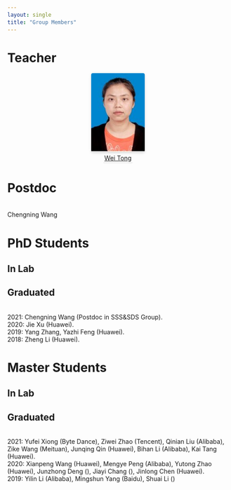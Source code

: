 ```yaml
---
layout: single
title: "Group Members"
---
```

# Teacher

<center>    <img style="border-radius: 0.3125em; zoom:90%;   box-shadow: 0 2px 4px 0 rgba(34,36,38,.12),0 2px 10px 0 rgba(34,36,38,.08);"     src="./assets/img/tong.jpg">    <br>    <div style="color:orange; border-bottom: 1px solid #d9d9d9;    display: inline-block;    color: #999;    padding: 2px;"><a href="http://faculty.hust.edu.cn/tongwei/zh_CN/index.htm">Wei Tong</a></div> </center>

# Postdoc

<br/>Chengning Wang
# PhD Students

## In Lab

<!-- <center>    <img style="border-radius: 0.3125em; zoom:10%;   box-shadow: 0 2px 4px 0 rgba(34,36,38,.12),0 2px 10px 0 rgba(34,36,38,.08);"     src="./assets/img/me.jpg">    <br>    <div style="color:orange; border-bottom: 1px solid #d9d9d9;    display: inline-block;    color: #999;    padding: 2px;"><a href="https://thiszw.top/">Wei Zhao</a></div> </center>                                             -->


## Graduated
<br/>2021: Chengning Wang (Postdoc in SSS&SDS Group).
<br/>2020: Jie Xu (Huawei).
<br/>2019: Yang Zhang, Yazhi Feng (Huawei).
<br/>2018: Zheng Li (Huawei).


# Master Students

## In Lab

## Graduated
<br/>2021: Yufei Xiong (Byte Dance), Ziwei Zhao (Tencent), Qinian Liu (Alibaba), Zike Wang (Meituan), Junqing Qin (Huawei), Bihan Li (Alibaba), Kai Tang (Huawei).
<br/>2020: Xianpeng Wang (Huawei), Mengye Peng (Alibaba), Yutong Zhao (Huawei), Junzhong Deng (), Jiayi Chang (), Jinlong Chen (Huawei).
<br/>2019: Yilin Li (Alibaba), Mingshun Yang (Baidu), Shuai Li ()



